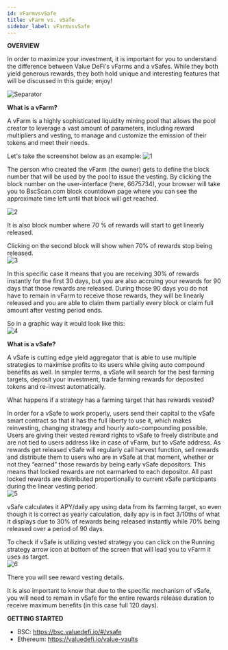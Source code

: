 ```yaml
---
id: vFarmvsvSafe
title: vFarm vs. vSafe
sidebar_label: vFarmvsvSafe
---
```


**OVERVIEW**  

In order to maximize your investment, it is important for you to understand the difference between Value DeFi's vFarms and a vSafes.  While they both yield generous rewards, they both hold unique and interesting features that will be discussed in this guide; enjoy!

![Separator](../img/seperator.png)

**What is a vFarm?**  

A vFarm is a highly sophisticated liquidity mining pool that allows the pool creator to leverage a vast amount of parameters, including reward multipliers and vesting, to manage and customize the emission of their tokens and meet their needs.

Let's take the screenshot below as an example:
![1](https://user-images.githubusercontent.com/78454114/112706767-78dc8300-8e74-11eb-9edd-5738691ae443.png)  

The person who created the vFarm (the owner) gets to define the block number that will be used by the pool to issue the vesting. By clicking the block number on the user-interface (here, 6675734), your browser will take you to BscScan.com block countdown page where you can see the approximate time left until that block will get reached.  

![2](https://user-images.githubusercontent.com/78454114/112706804-ad503f00-8e74-11eb-8e8d-7ecd5aab163f.png)  

It is also block number where 70 % of rewards will start to get linearly released.  

Clicking on the second block will show when 70% of rewards stop being released.  
![3](https://user-images.githubusercontent.com/78454114/112706808-ba6d2e00-8e74-11eb-98cd-2b53b355d21b.png)  

In this specific case it means that you are receiving 30% of rewards instantly for the first 30 days, but you are also accruing your rewards for 90 days that those rewards are released. During those 90 days you do not have to remain in vFarm to receive those rewards, they will be linearly released and you are able to claim them partially every block or claim full amount after vesting period ends.  

So in a graphic way it would look like this:  
![4](https://user-images.githubusercontent.com/78454114/112706813-c5c05980-8e74-11eb-9db7-ab6a43e8d974.png)  


**What is a vSafe?**  

A vSafe is cutting edge yield aggregator that is able to use multiple strategies to maximise profits to its users while giving auto compound benefits as well. In simpler terms, a vSafe will search for the best farming targets, deposit your investment, trade farming rewards for deposited tokens and re-invest automatically.

What happens if a strategy has a farming target that has rewards vested?

In order for a vSafe to work properly, users send their capital to the vSafe smart contract so that it has the full liberty to use it, which makes reinvesting, changing strategy and hourly auto-compounding possible. Users are giving their vested reward rights to vSafe to freely distribute and are not tied to users address like in case of vFarm, but to vSafe address. As rewards get released vSafe will regularly call harvest function, sell rewards and distribute them to users who are in vSafe at that moment, whether or not they “earned” those rewards by being early vSafe depositors. This means that locked rewards are not earmarked to each depositor. All past locked rewards are distributed proportionally to current vSafe participants during the linear vesting period.  
![5](https://user-images.githubusercontent.com/78454114/112706830-e4beeb80-8e74-11eb-88de-aa3154b08e02.png)

vSafe calculates it APY/daily apy using data from its farming target, so even though it is correct as yearly calculation, daily apy is in fact 3/10ths of what it displays due to 30% of rewards being released instantly while 70% being released over a period of 90 days.  

To check if vSafe is utilizing vested strategy you can click on the Running strategy arrow icon at bottom of the screen that will lead you to vFarm it uses as target.  
![6](https://user-images.githubusercontent.com/78454114/112706844-ed172680-8e74-11eb-97a1-99a854851104.png)

There you will see reward vesting details.   

It is also important to know that due to the specific mechanism of vSafe, you will need to remain in vSafe for the entire rewards release duration to receive maximum benefits (in this case full 120 days).  

**GETTING STARTED**  
- BSC: https://bsc.valuedefi.io/#/vsafe
- Ethereum: https://valuedefi.io/value-vaults  
